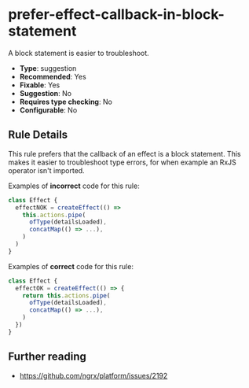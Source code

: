 # prefer-effect-callback-in-block-statement

A block statement is easier to troubleshoot.

- **Type**: suggestion
- **Recommended**: Yes
- **Fixable**: Yes
- **Suggestion**: No
- **Requires type checking**: No
- **Configurable**: No

<!-- Everything above this generated, do not edit -->
<!-- MANUAL-DOC:START -->

## Rule Details

This rule prefers that the callback of an effect is a block statement.
This makes it easier to troubleshoot type errors, for when example an RxJS operator isn't imported.

Examples of **incorrect** code for this rule:

```ts
class Effect {
  effectNOK = createEffect(() =>
    this.actions.pipe(
      ofType(detailsLoaded),
      concatMap(() => ...),
    )
  )
}
```

Examples of **correct** code for this rule:

```ts
class Effect {
  effectOK = createEffect(() => {
    return this.actions.pipe(
      ofType(detailsLoaded),
      concatMap(() => ...),
    )
  })
}
```

## Further reading

- https://github.com/ngrx/platform/issues/2192
